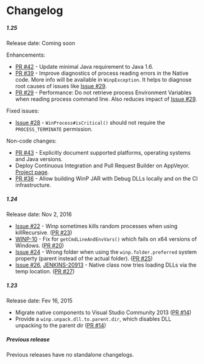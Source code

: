 Changelog
====

##### 1.25

Release date: Coming soon

Enhancements:

* [PR #42](https://github.com/kohsuke/winp/pull/42) - 
Update minimal Java requirement to Java 1.6.
* [PR #39](https://github.com/kohsuke/winp/pull/39) -
Improve diagnostics of process reading errors in the Native code.
More info will be available in `WinpException`.
It helps to diagnose root causes of issues like [Issue #29](https://github.com/kohsuke/winp/issues/29).
* [PR #29](https://github.com/kohsuke/winp/issues/29) - 
Performance: Do not retrieve process Environment Variables when reading process command line. 
Also reduces impact of [Issue #29](https://github.com/kohsuke/winp/issues/29).

Fixed issues:

* [Issue #28](https://github.com/kohsuke/winp/issues/28) -
`WinProcess#isCritical()` should not require the `PROCESS_TERMINATE` permission.

Non-code changes:

* [PR #43](https://github.com/kohsuke/winp/pull/43) - 
Explicitly document supported platforms, operating systems and Java versions.
* Deploy Continuous Integration and Pull Request Builder on AppVeyor.
[Project page](https://ci.appveyor.com/project/oleg-nenashev/winp).
* [PR #36](https://github.com/kohsuke/winp/pull/36) - 
Allow building WinP JAR with Debug DLLs locally and on the CI infrastructure.

##### 1.24

Release date: Nov 2, 2016

* [Issue #22](https://github.com/kohsuke/winp/issues/22) - 
Winp sometimes kills random processes when using killRecursive.
([PR #23](https://github.com/kohsuke/winp/pull/23))
* [WINP-10](https://java.net/jira/browse/WINP-10) - 
Fix for `getCmdLineAndEnvVars()` which fails on x64 versions of Windows.
([PR #20](https://github.com/kohsuke/winp/pull/20))
* [Issue #24](https://github.com/kohsuke/winp/issues/24) - 
Wrong folder when using the `winp.folder.preferred` system property (parent instead of the actual folder).
([PR #25](https://github.com/kohsuke/winp/pull/25))
* [Issue #26](https://github.com/kohsuke/winp/issues/26), [JENKINS-20913](https://issues.jenkins-ci.org/browse/JENKINS-20913) - 
Native class now tries loading DLLs via the temp location.
([PR #27](https://github.com/kohsuke/winp/pull/27))

##### 1.23

Release date: Fev 16, 2015

* Migrate native components to Visual Studio Community 2013
([PR #14](https://github.com/kohsuke/winp/pull/14))
* Provide a `winp.unpack.dll.to.parent.dir`, which disables DLL unpacking to the parent dir
([PR #14](https://github.com/kohsuke/winp/pull/12))

##### Previous release

Previous releases have no standalone changelogs.
